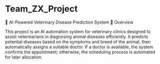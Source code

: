 # Team_ZX_Project

🐾 AI-Powered Veterinary Disease Prediction System
📘 Overview

This project is an AI automation system for veterinary clinics designed to assist veterinarians in diagnosing animal diseases efficiently.
It predicts potential diseases based on the symptoms and breed of the animal, then automatically assigns a suitable doctor.
If a doctor is available, the system confirms the appointment; otherwise, the scheduling process is automated for later allocation.
